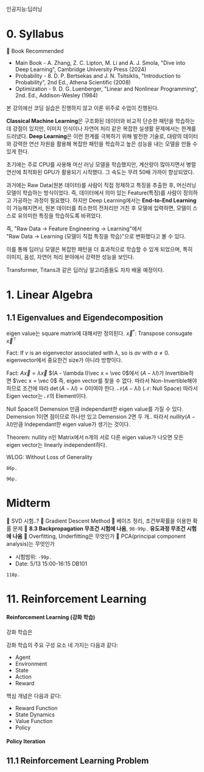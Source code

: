 인공지능:딥러닝

# 0. Syllabus


📗 Book Recommended
- Main Book - A. Zhang, Z. C. Lipton, M. Li and A. J. Smola, "Dive into Deep Learning", Cambridge University Press (2024)
- Probability - 8. D. P. Bertsekas and J. N. Tsitsiklis, "Introduction to Probability", 2nd Ed., Athena Scientific (2008)
- Optimization - 9. D. G. Luenberger, "Linear and Nonlinear Programming", 2nd. Ed., Addison-Wesley (1984)

본 강의에선 코딩 실습은 진행하지 않고 이론 위주로 수업이 진행된다.

**Classical Machine Learning**은 구조화된 데이터와 비교적 단순한 패턴을 학습하는 데 강점이 있지만, 이미지 인식이나 자연어 처리 같은 복잡한 실생활 문제에서는 한계를 드러냈다.
**Deep Learning**은 이런 한계를 극복하기 위해 발전한 기술로, 대량의 데이터와 강력한 연산 자원을 활용해 복잡한 패턴을 학습하고 높은 성능을 내는 모델을 만들 수 있게 한다.

초기에는 주로 CPU를 사용해 머신 러닝 모델을 학습했지만, 계산량이 많아지면서 병렬 연산에 최적화된 GPU가 활용되기 시작했다. 그 속도는 무려 50배 가까이 향상되었다.

과거에는 Raw Data(원본 데이터)를 사람이 직접 정제하고 특징을 추출한 후, 머신러닝 모델이 학습하는 방식이었다. 즉, 데이터에서 의미 있는 Feature(특징)를 사람이 정의하고 가공하는 과정이 필요했다. 하지만 Deep Learning에서는 **End-to-End Learning**이 가능해지면서, 원본 데이터를 최소한의 전처리만 거친 후 모델에 입력하면, 모델이 스스로 유의미한 특징을 학습하도록 바뀌었다.

즉, "Raw Data → Feature Engineering → Learning"에서  
"Raw Data → Learning (모델이 직접 특징을 학습)"으로 변화했다고 볼 수 있다.

이를 통해 딥러닝 모델은 복잡한 패턴을 더 효과적으로 학습할 수 있게 되었으며, 특히 이미지, 음성, 자연어 처리 분야에서 강력한 성능을 보인다.

Transformer, Titans과 같은 딥러닝 알고리즘들도 차차 배울 예정이다.

# 1. Linear Algebra

## 1.1 Eigenvalues and Eigendecomposition

eigen value는 square matrix에 대해서만 정의된다.
$\vec x ^{*}$: Transpose consugate $\vec x^{\top}$

Fact: If $v$ is an eigenvector associated with $\lambda$, so is $av$ with $a\neq 0$.
eigenvector에서 중요한건 size가 아니라 방향이다.

Fact:
$A\vec x = \lambda \vec x$
$(A - \lambda I)\vec x = \vec 0$에서 $(A - \lambda I)$가 Invertible하면
$\vec x = \vec 0$ 즉, eigen vector를 찾을 수 없다.
따라서 Non-Invertible해야 하므로 조건에 따라 $\det(A - \lambda I) = 0$이여야 한다.
$\mathcal{N}(A - \lambda I)$ ($\mathcal{N}$: Null Space)
따라서 Eigen vector는 $\mathcal{N}$의 Element이다.

Null Space의 Demension 만큼 independant한 eigen value를 가질 수 있다.
Demension 1이면 점이므로 하나만 있고
Demension 2면 두 개..
따라서 $nullity(A - \lambda I)$만큼 Independant한 eigen value가 생기는 것이다.

Theorem:
nullity n인 Matrix에서 n개의 서로 다른 eigen value가 나오면 모든 eigen vector는 linearly independent하다.

WLOG: Without Loss of Generality

`86p.`

`96p.`

# Midterm

📌 SVD 시험..?
📌 Gradient Descent Method
📌 베이즈 정리, 조건부확률을 이용한 확률 문제
📌 **8.3 Backpropagation 무조건 시험에 나옴**, `98-99p.` **유도과정 무조건 시험에 나옴**
📌 Overfitting, Underfitting은 무엇인가
📌 PCA(principal component analysis)는 무엇인가

- 시험범위: `-99p.`
- Date: 5/13 15:00-16:15 DB101

`118p.`

# 11. Reinforcement Learning

#### Reinforcement Learning (강화 학습)

강화 학습은 

강화 학습의 주요 구성 요소 네 가지는 다음과 같다:
- Agent
- Environment
- State
- Action
- Reward

핵심 개념은 다음과 같다:
- Reward Function
- State Dynamics
- Value Function
- Policy

#### Policy Iteration


## 11.1 Reinforcement Learning Problem

